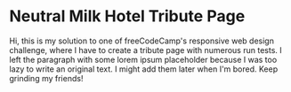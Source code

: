 # Neutral Milk Hotel Tribute Page
Hi, this is my solution to one of freeCodeCamp's responsive web design challenge, where I have to create a tribute page with numerous run tests. I left the paragraph with some lorem ipsum placeholder because I was too lazy to write an original text. I might add them later when I'm bored. Keep grinding my friends!